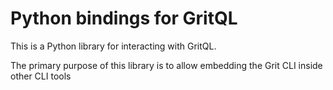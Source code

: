 # Python bindings for GritQL

This is a Python library for interacting with GritQL.

The primary purpose of this library is to allow embedding the Grit CLI inside other CLI tools
